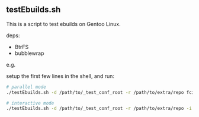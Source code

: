 ## testEbuilds.sh

This is a script to test ebuilds on Gentoo Linux.

deps:

- BtrFS
- bubblewrap

e.g.

setup the first few lines in the shell, and run:

```bash
# parallel mode
./testEbuilds.sh -d /path/to/_test_conf_root -r /path/to/extra/repo fcitx5-rime fcitx5-configtool fcitx5-gtk

# interactive mode
./testEbuilds.sh -d /path/to/_test_conf_root -r /path/to/extra/repo -i
```

